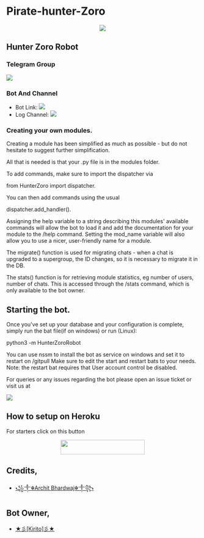 # Pirate-hunter-Zoro
<p align="center">
  <img src="https://telegra.ph/file/1d969977015878904b11a.jpg">
</p>

## Hunter Zoro Robot 

### Telegram Group
<p align="left">
<a href="https://t.me/ZoroHelpSupport" alt="Telegram!"> <img src="https://aleen42.github.io/badges/src/telegram.svg" /> </a>

### Bot And Channel 
* Bot Link:  <a href="http://t.me/Hunter_Zoro_Robot" alt="HunterZoro"> <img src="https://img.shields.io/badge/%F0%9F%A4%96%20-Hunterzoro-blue" /> </a>
* Log Channel: <a  href="https://t.me/Zoro_Support_Log" alt="Bot Logs"> <img  src="https://img.shields.io/badge/%F0%9F%92%A1-HunterZoro%20Log%20Channel-9cf" /> </a>

### Creating your own modules.

Creating a module has been simplified as much as possible - but do not hesitate to suggest further simplification.

All that is needed is that your .py file is in the modules folder.

To add commands, make sure to import the dispatcher via

from HunterZoro  import dispatcher.

You can then add commands using the usual

dispatcher.add_handler().

Assigning the help variable to a string describing this modules' available
commands will allow the bot to load it and add the documentation for
your module to the /help command. Setting the mod_name variable will also allow you to use a nicer, user-friendly name for a module.

The migrate() function is used for migrating chats - when a chat is upgraded to a supergroup, the ID changes, so 
it is necessary to migrate it in the DB.

The stats() function is for retrieving module statistics, eg number of users, number of chats. This is accessed 
through the /stats command, which is only available to the bot owner.

## Starting the bot.

Once you've set up your database and your configuration is complete, simply run the bat file(if on windows) or run (Linux):

python3 -m HunterZoroRobot

You can use nssm to install the bot as service on windows and set it to restart on /gitpull 
Make sure to edit the start and restart bats to your needs. 
Note: the restart bat requires that User account control be disabled.

For queries or any issues regarding the bot please open an issue ticket or visit us at <p align="left">
<a href="https://t.me/ZoroHelpSupport" alt="Telegram!"> <img src="https://aleen42.github.io/badges/src/telegram.svg" /> </a>

## How to setup on Heroku 
For starters click on this button 

<p align="center"><a href="https://heroku.com/deploy?template=https://github.com/ZoroLuffy1/Pirate-hunter-Zoro/"> <img src="https://img.shields.io/badge/Deploy%20To%20Heroku-black?style=for-the-badge&logo=heroku" width="220" height="38.45"/></a></p>

## Credits,  
*   [꧁༒☬Archit Bhardwaj☬༒꧂](https://telegram.dog/ACeRoGeR1) 

## Bot Owner,  
*   [★彡[Kirito]彡★](https://telegram.dog/asta_est)


